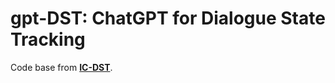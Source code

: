 # gpt-DST: ChatGPT for Dialogue State Tracking

Code base from [**IC-DST**](https://github.com/Yushi-Hu/IC-DST).
